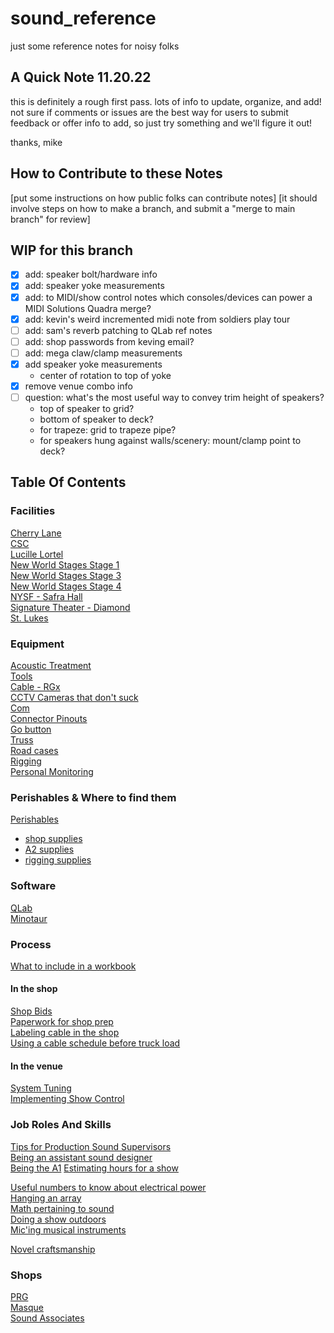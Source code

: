 # sound_reference
just some reference notes for noisy folks


## A Quick Note 11.20.22
this is definitely a rough first pass. lots of info to update, organize, and add! not sure if comments or issues are the best way for users to submit feedback or offer info to add, so just try something and we'll figure it out!

thanks,
mike

## How to Contribute to these Notes
[put some instructions on how public folks can contribute notes]
[it should involve steps on how to make a branch, and submit a "merge to main branch" for review]

## WIP for this branch
* [X] add: speaker bolt/hardware info
* [X] add: speaker yoke measurements
* [X] add: to MIDI/show control notes which consoles/devices can power a MIDI Solutions Quadra merge?
* [X] add: kevin's weird incremented midi note from soldiers play tour
* [ ] add: sam's reverb patching to QLab ref notes
* [ ] add: shop passwords from keving email?
* [ ] add: mega claw/clamp measurements
* [X] add speaker yoke measurements
	* center of rotation to top of yoke
* [X] remove venue combo info
* [ ] question: what's the most useful way to convey trim height of speakers?
	* top of speaker to grid?
	* bottom of speaker to deck?
	* for trapeze: grid to trapeze pipe?
	* for speakers hung against walls/scenery: mount/clamp point to deck?

## Table Of Contents

### Facilities
[Cherry Lane](ref_venues_-_cherry_lane_theater.md)  
[CSC](ref_venues_-_CSC.md)  
[Lucille Lortel](ref_venues_-_lucille_lortel_theater.md)  
[New World Stages Stage 1](ref_venues_-_NWS_Stage_1.md)  
[New World Stages Stage 3](ref_venues_-_NWS_Stage_3.md)  
[New World Stages Stage 4](ref_venues_-_NWS_Stage_4.md)  
[NYSF - Safra Hall](ref_venues_-_NYTF_safra_hall.md)  
[Signature Theater - Diamond](ref_venues_-_Signature_Theater_Diamond.md)  
[St. Lukes](ref_venues_-_st_lukes.md)


### Equipment
[Acoustic Treatment](ref_acoustic_treatment.md)  
[Tools](ref_tools.md)  
[Cable - RGx](ref_rg_cable.md)  
[CCTV Cameras that don't suck](ref_cameras.md)      
[Com](ref_com.md)  
[Connector Pinouts](ref_connector_pinouts.md)  
[Go button](ref_go_button.md)  
[Truss](ref_truss.md)  
[Road cases](ref_road_cases.md)  
[Rigging](ref_rigging.md)  
[Personal Monitoring](ref_personal_monitoring.md)      

### Perishables & Where to find them
[Perishables](ref_perishables.md)  
* [shop supplies](https://github.com/MIDIMinion/sound_reference/blob/deyo-branch-1/ref_perishables.md#shop-supplies--tools)
* [A2 supplies](https://github.com/MIDIMinion/sound_reference/blob/deyo-branch-1/ref_perishables.md#a2-supplies--tools)
* [rigging supplies](https://github.com/MIDIMinion/sound_reference/blob/deyo-branch-1/ref_perishables.md#rigging-supplies--tools)

### Software
[QLab](ref_qlab.md)  
[Minotaur](ref_minotaur.md)  

### Process
[What to include in a workbook](ref_workbooks.md)

#### In the shop
[Shop Bids](ref_shop_bids.md)  
[Paperwork for shop prep](ref_paperwork.md)  
[Labeling cable in the shop](ref_labeling_schemes.md)  
[Using a cable schedule before truck load](ref_cable_schedule.md)  

#### In the venue
[System Tuning](ref_tuning.md)  
[Implementing Show Control](ref_show_control.md)  


### Job Roles And Skills
[Tips for Production Sound Supervisors](ref_pss.md)  
[Being an assistant sound designer](ref_asd'ing.md)  
[Being the A1](ref_a1.md)
[Estimating hours for a show](ref_boilerplate_show_schedules.md)

[Useful numbers to know about electrical power](ref_power.md)  
[Hanging an array](ref_arrays.md)  
[Math pertaining to sound](ref_soundmaths.md)  
[Doing a show outdoors](ref_outdoor_shows.md)  
[Mic'ing musical instruments](ref_micing_instruments.md)

[Novel craftsmanship](ref_clever_sound_things.md)

### Shops
[PRG](ref_prg.md)  
[Masque](ref_masque.md)  
[Sound Associates](ref_sound_associates.md)  
